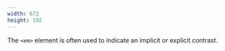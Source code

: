 ```yaml
---
width: 672
height: 192
---
```

The `<em>` element is often used to indicate an implicit or explicit
contrast.
